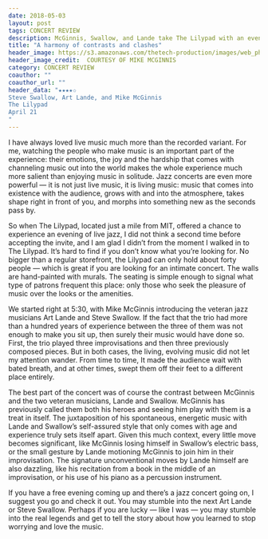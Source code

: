 ```yaml
---
date: 2018-05-03
layout: post
tags: CONCERT REVIEW
description: McGinnis, Swallow, and Lande take The Lilypad with an evening of jazz
title: "A harmony of contrasts and clashes"
header_image: https://s3.amazonaws.com/thetech-production/images/web_photos/web/8567__1070339-MikeCrop.jpg?1525207269
header_image_credit:  COURTESY OF MIKE MCGINNIS
category: CONCERT REVIEW
coauthor: ""
coauthor_url: ""
header_data: "★★★★✩
Steve Swallow, Art Lande, and Mike McGinnis
The Lilypad
April 21
"
---
```


I have always loved live music much more than the recorded variant. For me, watching the people who make music is an important part of the experience<!--break-->: their emotions, the joy and the hardship that comes with channeling music out into the world makes the whole experience much more salient than enjoying music in solitude. Jazz concerts are even more powerful — it is not just live music, it is living music: music that comes into existence with the audience, grows with and into the atmosphere, takes shape right in front of you, and morphs into something new as the seconds pass by.

So when The Lilypad, located just a mile from MIT, offered a chance to experience an evening of live jazz, I did not think a second time before accepting the invite, and I am glad I didn’t from the moment I walked in to The Lilypad. It’s hard to find if you don’t know what you’re looking for. No bigger than a regular storefront, the Lilypad can only hold about forty people — which is great if you are looking for an intimate concert. The walls are hand-painted with murals. The seating is simple enough to signal what type of patrons frequent this place: only those who seek the pleasure of music over the looks or the amenities.

We started right at 5:30, with Mike McGinnis introducing the veteran jazz musicians Art Lande and Steve Swallow. If the fact that the trio had more than a hundred years of experience between the three of them was not enough to make you sit up, then surely their music would have done so. First, the trio played three improvisations and then three previously composed pieces. But in both cases, the living, evolving music did not let my attention wander. From time to time, It made the audience wait with bated breath, and at other times, swept them off their feet to a different place entirely.

The best part of the concert was of course the contrast between McGinnis and the two veteran musicians, Lande and Swallow. McGinnis has previously called them both his heroes and seeing him play with them is a treat in itself. The juxtaposition of his spontaneous, energetic music with Lande and Swallow’s self-assured style that only comes with age and experience truly sets itself apart. Given this much context, every little move becomes significant, like McGinnis losing himself in Swallow’s electric bass, or the small gesture by Lande motioning McGinnis to join him in their improvisation. The signature unconventional moves by Lande himself are also dazzling, like his recitation from a book in the middle of an improvisation, or his use of his piano as a percussion instrument.

If you have a free evening coming up and there’s a jazz concert going on, I suggest you go and check it out. You may stumble into the next Art Lande or Steve Swallow. Perhaps if you are lucky — like I was — you may stumble into the real legends and get to tell the story about how you learned to stop worrying and love the music.